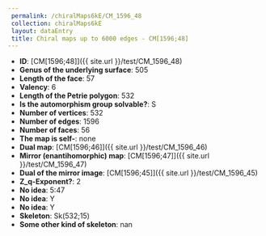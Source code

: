 ```yaml
--- 
 permalink: /chiralMaps6kE/CM_1596_48 
 collection: chiralMaps6kE
 layout: dataEntry
 title: Chiral maps up to 6000 edges - CM[1596;48]
---
```


- **ID**: [CM[1596;48]]({{ site.url }}/test/CM_1596_48)
- **Genus of the underlying surface**: 505
- **Length of the face**: 57
- **Valency**: 6
- **Length of the Petrie polygon**: 532
- **Is the automorphism group solvable?**: S
- **Number of vertices**: 532
- **Number of edges**: 1596
- **Number of faces**: 56
- **The map is self-**: none
- **Dual map**: [CM[1596;46]]({{ site.url }}/test/CM_1596_46)
- **Mirror (enantihomorphic) map**: [CM[1596;47]]({{ site.url }}/test/CM_1596_47)
- **Dual of the mirror image**: [CM[1596;45]]({{ site.url }}/test/CM_1596_45)
- **Z_q-Exponent?**: 2
- **No idea**:  5:47
- **No idea**: Y
- **No idea**: Y
- **Skeleton**: Sk(532;15)
- **Some other kind of skeleton**: nan
